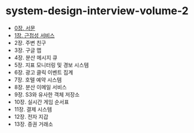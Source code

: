 # system-design-interview-volume-2

- [0장. 서문](/contents/chapter-00.md)
- [1장. 근접성 서비스](/contents/chapter-01/README.md)
- 2장. 주변 친구
- 3장. 구글 맵
- 4장. 분산 메시지 큐
- 5장. 지표 모니터링 및 경보 시스템
- 6장. 광고 클릭 이벤트 집계
- 7장. 호텔 예약 시스템
- 8장. 분산 이메일 서비스
- 9장. S3와 유사한 객체 저장소
- 10장. 실시간 게임 순서표
- 11장. 결제 시스템
- 12장. 전자 지갑
- 13장. 증권 거래소
